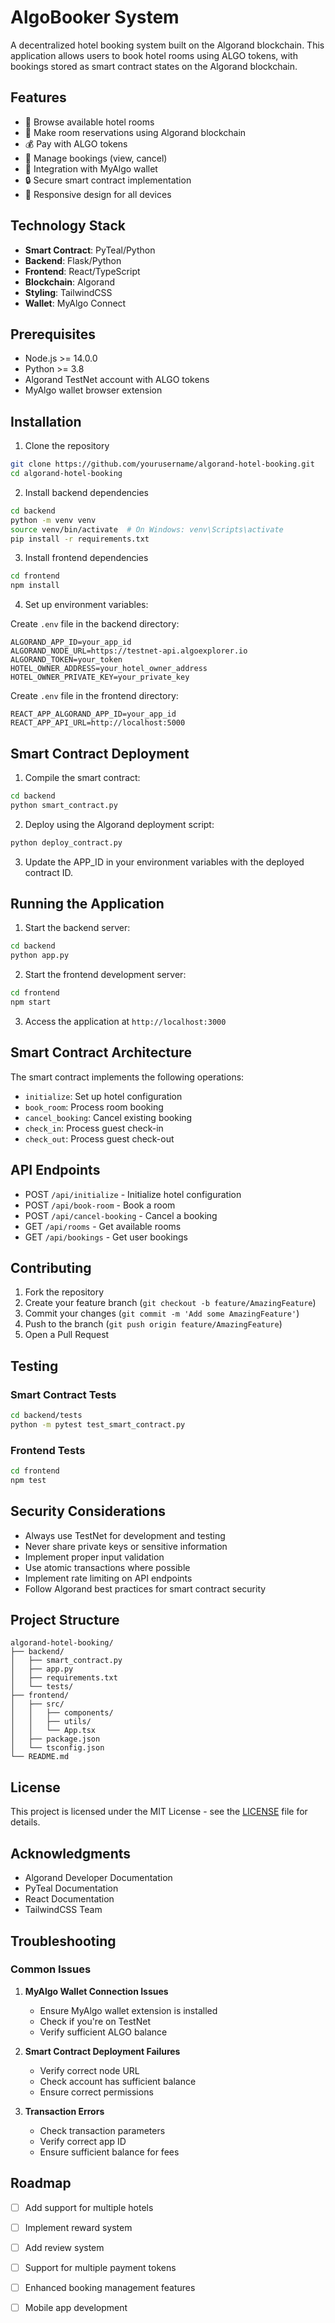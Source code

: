 # AlgoBooker System

A decentralized hotel booking system built on the Algorand blockchain. This application allows users to book hotel rooms using ALGO tokens, with bookings stored as smart contract states on the Algorand blockchain.


## Features

- 🏨 Browse available hotel rooms
- 📅 Make room reservations using Algorand blockchain
- 💰 Pay with ALGO tokens
- 🎫 Manage bookings (view, cancel)
- 👛 Integration with MyAlgo wallet
- 🔒 Secure smart contract implementation
- 📱 Responsive design for all devices

## Technology Stack

- **Smart Contract**: PyTeal/Python
- **Backend**: Flask/Python
- **Frontend**: React/TypeScript
- **Blockchain**: Algorand
- **Styling**: TailwindCSS
- **Wallet**: MyAlgo Connect

## Prerequisites

- Node.js >= 14.0.0
- Python >= 3.8
- Algorand TestNet account with ALGO tokens
- MyAlgo wallet browser extension

## Installation

1. Clone the repository
```bash
git clone https://github.com/yourusername/algorand-hotel-booking.git
cd algorand-hotel-booking
```

2. Install backend dependencies
```bash
cd backend
python -m venv venv
source venv/bin/activate  # On Windows: venv\Scripts\activate
pip install -r requirements.txt
```

3. Install frontend dependencies
```bash
cd frontend
npm install
```

4. Set up environment variables:

Create `.env` file in the backend directory:
```env
ALGORAND_APP_ID=your_app_id
ALGORAND_NODE_URL=https://testnet-api.algoexplorer.io
ALGORAND_TOKEN=your_token
HOTEL_OWNER_ADDRESS=your_hotel_owner_address
HOTEL_OWNER_PRIVATE_KEY=your_private_key
```

Create `.env` file in the frontend directory:
```env
REACT_APP_ALGORAND_APP_ID=your_app_id
REACT_APP_API_URL=http://localhost:5000
```

## Smart Contract Deployment

1. Compile the smart contract:
```bash
cd backend
python smart_contract.py
```

2. Deploy using the Algorand deployment script:
```bash
python deploy_contract.py
```

3. Update the APP_ID in your environment variables with the deployed contract ID.

## Running the Application

1. Start the backend server:
```bash
cd backend
python app.py
```

2. Start the frontend development server:
```bash
cd frontend
npm start
```

3. Access the application at `http://localhost:3000`

## Smart Contract Architecture

The smart contract implements the following operations:
- `initialize`: Set up hotel configuration
- `book_room`: Process room booking
- `cancel_booking`: Cancel existing booking
- `check_in`: Process guest check-in
- `check_out`: Process guest check-out

## API Endpoints

- POST `/api/initialize` - Initialize hotel configuration
- POST `/api/book-room` - Book a room
- POST `/api/cancel-booking` - Cancel a booking
- GET `/api/rooms` - Get available rooms
- GET `/api/bookings` - Get user bookings

## Contributing

1. Fork the repository
2. Create your feature branch (`git checkout -b feature/AmazingFeature`)
3. Commit your changes (`git commit -m 'Add some AmazingFeature'`)
4. Push to the branch (`git push origin feature/AmazingFeature`)
5. Open a Pull Request

## Testing

### Smart Contract Tests
```bash
cd backend/tests
python -m pytest test_smart_contract.py
```

### Frontend Tests
```bash
cd frontend
npm test
```

## Security Considerations

- Always use TestNet for development and testing
- Never share private keys or sensitive information
- Implement proper input validation
- Use atomic transactions where possible
- Implement rate limiting on API endpoints
- Follow Algorand best practices for smart contract security

## Project Structure
```
algorand-hotel-booking/
├── backend/
│   ├── smart_contract.py
│   ├── app.py
│   ├── requirements.txt
│   └── tests/
├── frontend/
│   ├── src/
│   │   ├── components/
│   │   ├── utils/
│   │   └── App.tsx
│   ├── package.json
│   └── tsconfig.json
└── README.md
```

## License

This project is licensed under the MIT License - see the [LICENSE](LICENSE) file for details.

## Acknowledgments

- Algorand Developer Documentation
- PyTeal Documentation
- React Documentation
- TailwindCSS Team


## Troubleshooting

### Common Issues

1. **MyAlgo Wallet Connection Issues**
   - Ensure MyAlgo wallet extension is installed
   - Check if you're on TestNet
   - Verify sufficient ALGO balance

2. **Smart Contract Deployment Failures**
   - Verify correct node URL
   - Check account has sufficient balance
   - Ensure correct permissions

3. **Transaction Errors**
   - Check transaction parameters
   - Verify correct app ID
   - Ensure sufficient balance for fees

## Roadmap

- [ ] Add support for multiple hotels
- [ ] Implement reward system
- [ ] Add review system
- [ ] Support for multiple payment tokens
- [ ] Enhanced booking management features
- [ ] Mobile app development

